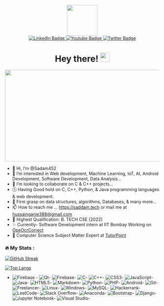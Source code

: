 <div id="header" align="center">
  <img src="https://media.giphy.com/media/M9gbBd9nbDrOTu1Mqx/giphy.gif" width="100"/>
</div>
<div id="badges" align="center">
  <a href="#">
    <img src="https://img.shields.io/badge/LinkedIn-blue?style=for-the-badge&logo=linkedin&logoColor=white" alt="LinkedIn Badge"/>
  </a>
  <a href="#">
    <img src="https://img.shields.io/badge/YouTube-red?style=for-the-badge&logo=youtube&logoColor=white" alt="Youtube Badge"/>
  </a>
  <a href="#">
    <img src="https://img.shields.io/badge/Twitter-blue?style=for-the-badge&logo=twitter&logoColor=white" alt="Twitter Badge"/>
  </a>
</div>
<div align="center">
<img src="https://komarev.com/ghpvc/?username=Sadam452&style=flat-square&color=blue" alt=""/>
<h1>
  Hey there!
  <img src="https://media.giphy.com/media/hvRJCLFzcasrR4ia7z/giphy.gif" width="30px"/>
</h1>
  </div>
<div align="center">
  <img src="https://media.giphy.com/media/dWesBcTLavkZuG35MI/giphy.gif" width="600" height="300"/>
</div>


- 👋 Hi, I’m @Sadam452
- 👀 I’m interested in Web development, Machine Learning, IoT, AI, Android Development, Software Development, Data Analysis...
- 💞️ I’m looking to collaborate on C & C++ projects...
- 🕕 Having Good hold on C, C++, Python, & Java programming languages & web development.
- 🌱 Firm grasp on data structures, algorithms, Databases, & many more...
- 📫 How to reach me ... https://saddam.tech or mail me at hussainganie388@gmail.com
- 🙌 Highest Qualification: B. TECH CSE [2022]
- ✨ Currently- Software Development intern at IIT Bombay Working on [OpeOcrCorrect](https://github.com/IITB-OpenOCRCorrect/iitb-openocr-digit-tool)
- 🤝 Computer Science Subject Matter Expert at [TutorPoint](https://tutorpoint.in/)
### :fire: My Stats :
[![GitHub Streak](https://github-readme-streak-stats.herokuapp.com?user=Sadam452&theme=jolly&fire=DD2727)](https://git.io/streak-stats)

[![Top Langs](https://github-readme-stats.vercel.app/api/top-langs/?username=Sadam452)](https://github.com/anuraghazra/github-readme-stats)
- ![Firebase](https://img.shields.io/badge/Firebase-039BE5?style=for-the-badge&logo=Firebase&logoColor=white) - ![Qt](https://img.shields.io/badge/Qt-%23217346.svg?style=for-the-badge&logo=Qt&logoColor=white)- ![Firebase](https://img.shields.io/badge/firebase-%23039BE5.svg?style=for-the-badge&logo=firebase)- ![C](https://img.shields.io/badge/c-%2300599C.svg?style=for-the-badge&logo=c&logoColor=white)- ![C++](https://img.shields.io/badge/c++-%2300599C.svg?style=for-the-badge&logo=c%2B%2B&logoColor=white)- ![CSS3](https://img.shields.io/badge/css3-%231572B6.svg?style=for-the-badge&logo=css3&logoColor=white)- ![JavaScript](https://img.shields.io/badge/javascript-%23323330.svg?style=for-the-badge&logo=javascript&logoColor=%23F7DF1E)- ![Java](https://img.shields.io/badge/java-%23ED8B00.svg?style=for-the-badge&logo=java&logoColor=white)- ![HTML5](https://img.shields.io/badge/html5-%23E34F26.svg?style=for-the-badge&logo=html5&logoColor=white)- ![Markdown](https://img.shields.io/badge/markdown-%23000000.svg?style=for-the-badge&logo=markdown&logoColor=white)- ![Python](https://img.shields.io/badge/python-3670A0?style=for-the-badge&logo=python&logoColor=ffdd54)- ![PHP](https://img.shields.io/badge/php-%23777BB4.svg?style=for-the-badge&logo=php&logoColor=white)- ![Android](https://img.shields.io/badge/Android-3DDC84?style=for-the-badge&logo=android&logoColor=white)- ![Git](https://img.shields.io/badge/git-%23F05033.svg?style=for-the-badge&logo=git&logoColor=white)- ![Freelancer](https://img.shields.io/badge/Freelancer-29B2FE?style=for-the-badge&logo=Freelancer&logoColor=white)- ![Linux](https://img.shields.io/badge/Linux-FCC624?style=for-the-badge&logo=linux&logoColor=black)- ![Windows](https://img.shields.io/badge/Windows-0078D6?style=for-the-badge&logo=windows&logoColor=white)- ![MySQL](https://img.shields.io/badge/mysql-%2300f.svg?style=for-the-badge&logo=mysql&logoColor=white)- ![Hackerrank](https://img.shields.io/badge/-Hackerrank-2EC866?style=for-the-badge&logo=HackerRank&logoColor=white)- ![LeetCode](https://img.shields.io/badge/LeetCode-000000?style=for-the-badge&logo=LeetCode&logoColor=#d16c06)- ![Stack Overflow](https://img.shields.io/badge/-Stackoverflow-FE7A16?style=for-the-badge&logo=stack-overflow&logoColor=white)- ![Anaconda](https://img.shields.io/badge/Anaconda-%2344A833.svg?style=for-the-badge&logo=anaconda&logoColor=white)- ![Bootstrap](https://img.shields.io/badge/bootstrap-%23563D7C.svg?style=for-the-badge&logo=bootstrap&logoColor=white)- ![Django](https://img.shields.io/badge/django-%23092E20.svg?style=for-the-badge&logo=django&logoColor=white)- ![Jupyter Notebook](https://img.shields.io/badge/jupyter-%23FA0F00.svg?style=for-the-badge&logo=jupyter&logoColor=white)- ![Visual Studio](https://img.shields.io/badge/Visual%20Studio-5C2D91.svg?style=for-the-badge&logo=visual-studio&logoColor=white)- 
<!---
Sadam452/Sadam452 is a ✨ special ✨ repository because its `README.md` (this file) appears on your GitHub profile.
You can click the Preview link to take a look at your changes.
--->
